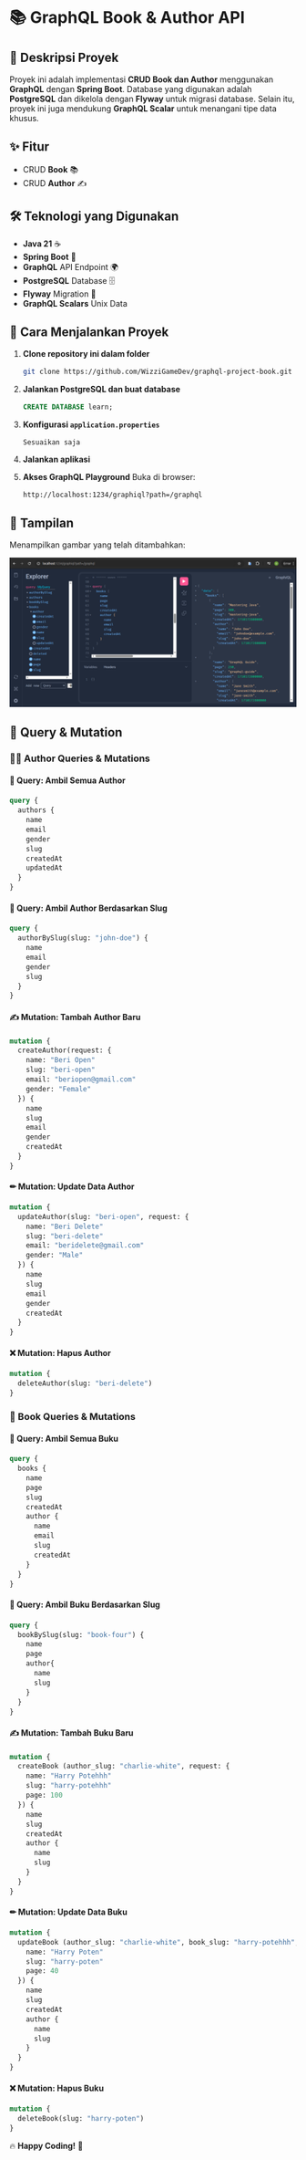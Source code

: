 # 📚 GraphQL Book & Author API

## 📝 Deskripsi Proyek
Proyek ini adalah implementasi **CRUD Book dan Author** menggunakan **GraphQL** dengan **Spring Boot**. Database yang digunakan adalah **PostgreSQL** dan dikelola dengan **Flyway** untuk migrasi database. Selain itu, proyek ini juga mendukung **GraphQL Scalar** untuk menangani tipe data khusus.

## ✨ Fitur
- CRUD **Book** 📚
- CRUD **Author** ✍️

## 🛠️ Teknologi yang Digunakan
- **Java 21** ☕
- **Spring Boot** 🌱
- **GraphQL** API Endpoint 🌍
- **PostgreSQL** Database 🗄️
- **Flyway** Migration 🚀
- **GraphQL Scalars** Unix Data

## 🚀 Cara Menjalankan Proyek
1. **Clone repository ini dalam folder**
   ```bash
   git clone https://github.com/WizziGameDev/graphql-project-book.git
   ```
2. **Jalankan PostgreSQL dan buat database**
   ```sql
   CREATE DATABASE learn;
   ```
4. **Konfigurasi `application.properties`**
   ```properties
   Sesuaikan saja
   ```
5. **Jalankan aplikasi**
   
6. **Akses GraphQL Playground**
   Buka di browser:
   ```
   http://localhost:1234/graphiql?path=/graphql
   ```

## 📸 Tampilan
Menampilkan gambar yang telah ditambahkan:

![Tampilan View](image/view1.png)

## 📌 Query & Mutation

### 🧑‍🎓 Author Queries & Mutations
#### 📌 Query: Ambil Semua Author
```graphql
query {
  authors {
    name
    email
    gender
    slug
    createdAt
    updatedAt
  }
}
```
#### 📌 Query: Ambil Author Berdasarkan Slug
```graphql
query {
  authorBySlug(slug: "john-doe") {
    name
    email
    gender
    slug
  }
}
```
#### ✍ Mutation: Tambah Author Baru
```graphql
mutation {
  createAuthor(request: {
    name: "Beri Open"
    slug: "beri-open"
    email: "beriopen@gmail.com"
    gender: "Female"
  }) {
    name
    slug
    email
    gender
    createdAt
  }
}
```
#### ✏ Mutation: Update Data Author
```graphql
mutation {
  updateAuthor(slug: "beri-open", request: {
    name: "Beri Delete"
    slug: "beri-delete"
    email: "beridelete@gmail.com"
    gender: "Male"
  }) {
    name
    slug
    email
    gender
    createdAt
  }
}
```
#### ❌ Mutation: Hapus Author
```graphql
mutation {
  deleteAuthor(slug: "beri-delete")
}
```

### 📖 Book Queries & Mutations
#### 📌 Query: Ambil Semua Buku
```graphql
query {
  books {
    name
    page
    slug
    createdAt
    author {
      name
      email
      slug
      createdAt
    }
  }
}
```
#### 📌 Query: Ambil Buku Berdasarkan Slug
```graphql
query {
  bookBySlug(slug: "book-four") {
    name
    page
    author{
      name
      slug
    }
  }
}
```
#### ✍ Mutation: Tambah Buku Baru
```graphql
mutation {
  createBook (author_slug: "charlie-white", request: {
    name: "Harry Potehhh"
    slug: "harry-potehhh"
    page: 100
  }) {
    name
    slug
    createdAt
    author {
      name
      slug
    }
  }
}
```
#### ✏ Mutation: Update Data Buku
```graphql
mutation {
  updateBook (author_slug: "charlie-white", book_slug: "harry-potehhh", request: {
    name: "Harry Poten"
    slug: "harry-poten"
    page: 40
  }) {
    name
    slug
    createdAt
    author {
      name
      slug
    }
  }
}
```
#### ❌ Mutation: Hapus Buku
```graphql
mutation {
  deleteBook(slug: "harry-poten")
}
```

🔥 **Happy Coding!** 🚀
